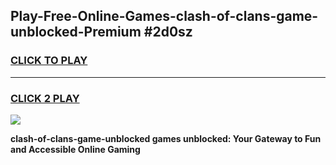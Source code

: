 
## Play-Free-Online-Games-clash-of-clans-game-unblocked-Premium #2d0sz
<h3>
<a href="https://premium.freeplayer.one?title=clash-of-clans-game-unblocked&ref=8M">CLICK TO PLAY</a></h3>
<hr>

<h3>
<a href="https://premium.freeplayer.one?title=clash-of-clans-game-unblocked&ref=8M">CLICK 2 PLAY</a>
  
</h3>

<a href="https://premium.freeplayer.one?title=clash-of-clans-game-unblocked&ref=8M"><img src="https://clearcache.store/games.png"></a>


**clash-of-clans-game-unblocked games unblocked: Your Gateway to Fun and Accessible Online Gaming**
